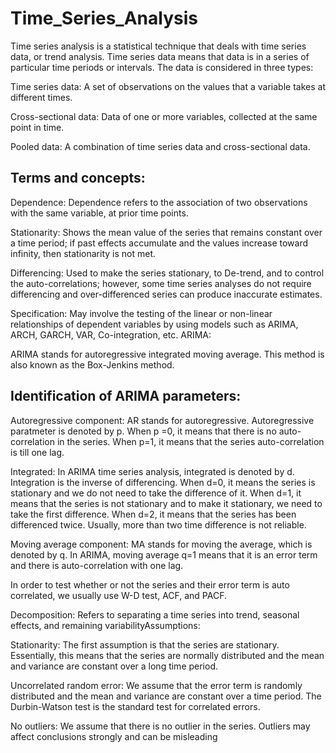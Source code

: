 # Time_Series_Analysis
Time series analysis is a statistical technique that deals with time series data, or trend analysis.  Time series data means that data is in a series of  particular time periods or intervals.  The data is considered in three types:

Time series data: A set of observations on the values that a variable takes at different times.

Cross-sectional data: Data of one or more variables, collected at the same point in time.

Pooled data: A combination of time series data and cross-sectional data.

## Terms and concepts:

Dependence: Dependence refers to the association of two observations with the same variable, at prior time points.

Stationarity: Shows the mean value of the series that remains constant over a time period; if past effects accumulate and the values increase toward infinity, then stationarity is not met.

Differencing: Used to make the series stationary, to De-trend, and to control the auto-correlations; however, some time series analyses do not require differencing and over-differenced series can produce inaccurate estimates.

Specification: May involve the testing of the linear or non-linear relationships of dependent variables by using models such as ARIMA, ARCH, GARCH, VAR, Co-integration, etc.
ARIMA:

ARIMA stands for autoregressive integrated moving average.  This method is also known as the Box-Jenkins method.

## Identification of ARIMA parameters:

Autoregressive component: AR stands for autoregressive.  Autoregressive paratmeter is denoted by p.  When p =0, it means that there is no auto-correlation in the series.  When p=1, it means that the series auto-correlation is till one lag.

Integrated: In ARIMA time series analysis, integrated is denoted by d.  Integration is the inverse of differencing.  When d=0, it means the series is stationary and we do not need to take the difference of it.  When d=1, it means that the series is not stationary and to make it stationary, we need to take the first difference.  When d=2, it means that the series has been differenced twice.  Usually, more than two time difference is not reliable.

Moving average component: MA stands for moving the average, which is denoted by q.  In ARIMA, moving average q=1 means that it is an error term and there is auto-correlation with one lag.

In order to test whether or not the series and their error term is auto correlated, we usually use W-D test, ACF, and PACF.

Decomposition: Refers to separating a time series into trend, seasonal effects, and remaining variabilityAssumptions:

Stationarity: The first assumption is that the series are stationary.  Essentially, this means that the series are normally distributed and the mean and variance are constant over a long time period.

Uncorrelated random error: We assume that the error term is randomly distributed and the mean and variance are constant over a time period.  The Durbin-Watson test is the standard test for correlated errors.

No outliers: We assume that there is no outlier in the series.  Outliers may affect conclusions strongly and can be misleading
